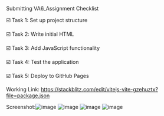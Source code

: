 
Submitting VA6_Assignment
Checklist

☑️  Task 1: Set up project structure

☑️ Task 2: Write initial HTML

☑️ Task 3: Add JavaScript functionality

☑️ Task 4: Test the application

☑️ Task 5: Deploy to GitHub Pages

Working Link: https://stackblitz.com/edit/vitejs-vite-gzehuztx?file=package.json 

Screenshot:![image](https://github.com/user-attachments/assets/7e16a9e9-ef6c-4544-8783-d8db4bbaef4b)
![image](https://github.com/user-attachments/assets/8829bbc9-7042-4afd-8a36-6971def461b7)
![image](https://github.com/user-attachments/assets/60e44a93-fc62-4f68-854c-0620dd6c3789)
![image](https://github.com/user-attachments/assets/daedecb2-6a03-42c4-b749-3c02c2fb9496)




